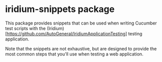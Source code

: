 # iridium-snippets package

This package provides snippets that can be used when writing Cucumber test scripts
with the (Iridium)[https://github.com/AutoGeneral/IridiumApplicationTesting] testing application.

Note that the snippets are not exhaustive, but are designed to provide the
most common steps that you'll use when testing a web application.
